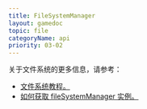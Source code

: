 ```yaml
---
title: FileSystemManager
layout: gamedoc
topic: file
categoryName: api
priority: 03-02
---
```


关于文件系统的更多信息，请参考：
+ [文件系统教程。](/game/tutorials/file_system/index/)
+ [如何获取 fileSystemManager 实例。](/game/api/file/getFileSystemManager/)

<!-- md game/api/file/_fileSystemManager/access.md -->
<!-- md game/api/file/_fileSystemManager/accessSync.md -->
<!-- md game/api/file/_fileSystemManager/appendFile.md -->
<!-- md game/api/file/_fileSystemManager/appendFileSync.md -->
<!-- md game/api/file/_fileSystemManager/copyFile.md -->
<!-- md game/api/file/_fileSystemManager/copyFileSync.md -->
<!-- md game/api/file/_fileSystemManager/getFileInfo.md -->
<!-- md game/api/file/_fileSystemManager/readdir.md -->
<!-- md game/api/file/_fileSystemManager/readdirSync.md -->
<!-- md game/api/file/_fileSystemManager/readFile.md -->
<!-- md game/api/file/_fileSystemManager/readFileSync.md -->
<!-- md game/api/file/_fileSystemManager/rename.md -->
<!-- md game/api/file/_fileSystemManager/renameSync.md -->
<!-- md game/api/file/_fileSystemManager/saveFile.md -->
<!-- md game/api/file/_fileSystemManager/saveFileSync.md -->
<!-- md game/api/file/_fileSystemManager/stat.md -->
<!-- md game/api/file/_fileSystemManager/statSync.md -->
<!-- md game/api/file/_fileSystemManager/mkdir.md -->
<!-- md game/api/file/_fileSystemManager/mkdirSync.md -->
<!-- md game/api/file/_fileSystemManager/rmdir.md -->
<!-- md game/api/file/_fileSystemManager/rmdirSync.md -->
<!-- md game/api/file/_fileSystemManager/unlink.md -->
<!-- md game/api/file/_fileSystemManager/unlinkSync.md -->
<!-- md game/api/file/_fileSystemManager/unzip.md -->
<!-- md game/api/file/_fileSystemManager/writeFile.md -->
<!-- md game/api/file/_fileSystemManager/writeFileSync.md -->

